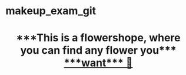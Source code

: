 # makeup_exam_git
<h1 align="center">***This is a flowershope, where you can find any flower you*** <a href=" target="_blank">***want*** 🌺</a> 


